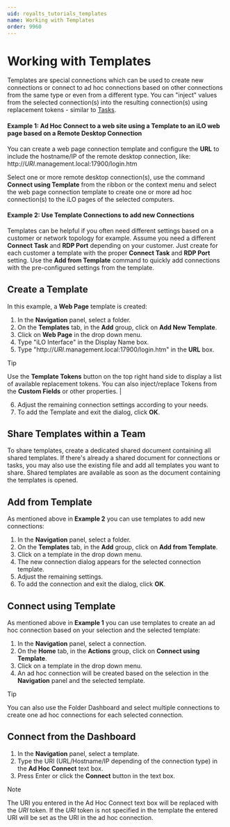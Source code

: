 ```yaml
---
uid: royalts_tutorials_templates
name: Working with Templates
order: 9960
---
```


# Working with Templates
Templates are special connections which can be used to create new connections or connect to ad hoc connections based on other connections from the same type or even from a different type. You can "inject" values from the selected connection(s) into the resulting connection(s) using replacement tokens - similar to [Tasks](tutorials_workingwithtasks.htm).

#### Example 1: Ad Hoc Connect to a web site using a Template to an iLO web page based on a Remote Desktop Connection

You can create a web page connection template and configure the **URL** to include the hostname/IP of the remote desktop connection, like: http://$URI$.management.local:17900/login.htm

Select one or more remote desktop connection(s), use the command **Connect using Template** from the ribbon or the context menu and select the web page connection template to create one or more ad hoc connection(s) to the iLO pages of the selected computers.

#### Example 2: Use Template Connections to add new Connections

Templates can be helpful if you often need different settings based on a customer or network topology for example. Assume you need a different **Connect Task** and **RDP Port** depending on your customer. Just create for each customer a template with the proper **Connect Task** and **RDP Port** setting. Use the **Add from Template** command to quickly add connections with the pre-configured settings from the template.

## Create a Template
In this example, a **Web Page** template is created:

1.  In the **Navigation** panel, select a folder.
2.  On the **Templates** tab, in the **Add** group, click on **Add New Template**.
3.  Click on **Web Page** in the drop down menu.
4.  Type "iLO Interface" in the Display Name box.
5.  Type "http://$URI$.management.local:17900/login.htm" in the **URL** box.

> [!Tip]
> Use the **Template Tokens** button on the top right hand side to display a list of available replacement tokens. You can also inject/replace Tokens from the **Custom Fields** or other properties. |

6.  Adjust the remaining connection settings according to your needs.
7.  To add the Template and exit the dialog, click **OK**.

## Share Templates within a Team
To share templates, create a dedicated shared document containing all shared templates. If there's already a shared document for connections or tasks, you may also use the existing file and add all templates you want to share. Shared templates are available as soon as the document containing the templates is opened.

## Add from Template
As mentioned above in **Example 2** you can use templates to add new connections:

1.  In the **Navigation** panel, select a folder.
2.  On the **Templates** tab, in the **Add** group, click on **Add from Template**.
3.  Click on a template in the drop down menu.
4.  The new connection dialog appears for the selected connection template.
5.  Adjust the remaining settings.
6.  To add the connection and exit the dialog, click **OK**.

## Connect using Template
As mentioned above in **Example 1** you can use templates to create an ad hoc connection based on your selection and the selected template:

1.  In the **Navigation** panel, select a connection.
2.  On the **Home** tab, in the **Actions** group, click on **Connect using Template**.
3.  Click on a template in the drop down menu.
4.  An ad hoc connection will be created based on the selection in the **Navigation** panel and the selected template.

> [!Tip]
> You can also use the Folder Dashboard and select multiple connections to create one ad hoc connections for each selected connection.

## Connect from the Dashboard
1.  In the **Navigation** panel, select a template.
2.  Type the URI (URL/Hostname/IP depending of the connection type) in the **Ad Hoc Connect** text box.
3.  Press Enter or click the **Connect** button in the text box.

> [!Note]
> The URI you entered in the Ad Hoc Connect text box will be replaced with the $URI$ token. If the $URI$ token is not specified in the template the entered URI will be set as the URI in the ad hoc connection.